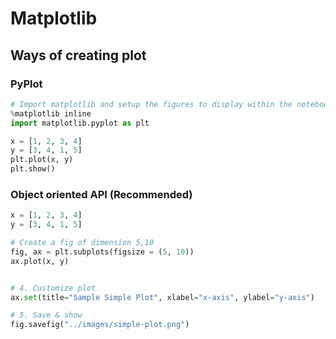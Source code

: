 # Matplotlib

## Ways of creating plot

### PyPlot

```python
# Import matplotlib and setup the figures to display within the notebook
%matplotlib inline
import matplotlib.pyplot as plt
```

```python
x = [1, 2, 3, 4]
y = [3, 4, 1, 5]
plt.plot(x, y)
plt.show()
```

### Object oriented API (Recommended)

```python
x = [1, 2, 3, 4]
y = [3, 4, 1, 5]

# Create a fig of dimension 5,10
fig, ax = plt.subplots(figsize = (5, 10))
ax.plot(x, y)


# 4. Customize plot
ax.set(title="Sample Simple Plot", xlabel="x-axis", ylabel="y-axis")

# 5. Save & show
fig.savefig("../images/simple-plot.png")
```
